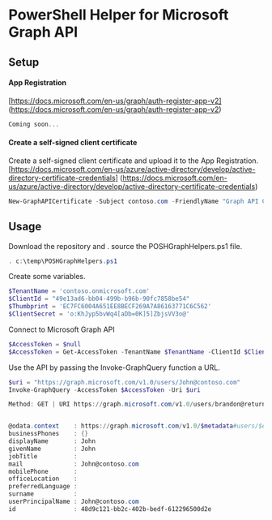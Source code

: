 # PowerShell Helper for Microsoft Graph API 

## **Setup**
#### App Registration
[https://docs.microsoft.com/en-us/graph/auth-register-app-v2]
(https://docs.microsoft.com/en-us/graph/auth-register-app-v2)

```powershell
Coming soon...
```

#### Create a self-signed client certificate
Create a self-signed client certificate and upload it to the App Registration. 
[https://docs.microsoft.com/en-us/azure/active-directory/develop/active-directory-certificate-credentials]
(https://docs.microsoft.com/en-us/azure/active-directory/develop/active-directory-certificate-credentials)

```powershell
New-GraphAPICertificate -Subject contoso.com -FriendlyName "Graph API Client Cert" -Description "Used to access Graph API" -ExportLocation "c:\temp\"
```



## **Usage**
Download the repository and . source the POSHGraphHelpers.ps1 file.
```powershell
. c:\temp\POSHGraphHelpers.ps1
```

Create some variables.
```powershell
$TenantName = 'contoso.onmicrosoft.com'
$ClientId = "49e13ad6-bb04-499b-b96b-90fc7858be54"
$Thumbprint = 'EC7FC6004A651EE8BECF269A7A86163771C6C562'
$ClientSecret = 'o:KhJyp5bvWq4[aDb=0K]5]ZbjsVV3o@'
```

Connect to Microsoft Graph API
```powershell
$AccessToken = $null
$AccessToken = Get-AccessToken -TenantName $TenantName -ClientId $ClientId -CertificateThumbprint $Thumbprint
```

Use the API by passing the Invoke-GraphQuery function a URL.
```powershell
$uri = "https://graph.microsoft.com/v1.0/users/John@contoso.com"
Invoke-GraphQuery -AccessToken $AccessToken -Uri $uri

Method: GET | URI https://graph.microsoft.com/v1.0/users/brandon@returnpath.io | Found: 1


@odata.context    : https://graph.microsoft.com/v1.0/$metadata#users/$entity
businessPhones    : {}
displayName       : John
givenName         : John
jobTitle          :
mail              : John@contoso.com
mobilePhone       :
officeLocation    :
preferredLanguage :
surname           :
userPrincipalName : John@contoso.com
id                : 48d9c121-bb2c-402b-bedf-612296500d2e
```


